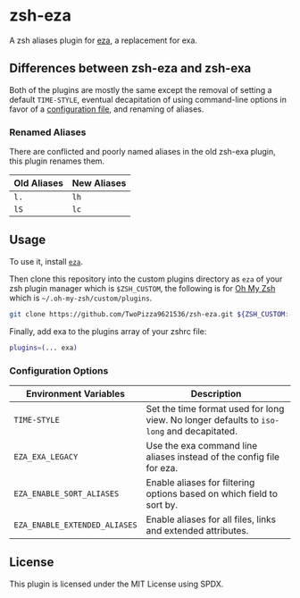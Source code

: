# zsh-eza

A zsh aliases plugin for [eza](https://github.com/eza-community/eza),
a replacement for exa.

## Differences between zsh-eza and zsh-exa

Both of the plugins are mostly the same except the removal of setting a default
`TIME-STYLE`, eventual decapitation of using command-line options in favor of
a [configuration file](https://github.com/eza-community/eza/issues/139), and
renaming of aliases.

### Renamed Aliases

There are conflicted and poorly named aliases in the old zsh-exa plugin, this
plugin renames them.

| Old Aliases | New Aliases |
|-------------|-------------|
| `l.`        | `lh`        |
| `lS`        | `lc`        |

## Usage

To use it, install [`eza`](https://github.com/eza-community/eza).

Then clone this repository into the custom plugins directory as `eza` of your
zsh plugin manager which is `$ZSH_CUSTOM`, the following is for
[Oh My Zsh](https://ohmyz.sh/) which is `~/.oh-my-zsh/custom/plugins`.

```bash
git clone https://github.com/TwoPizza9621536/zsh-eza.git ${ZSH_CUSTOM:-$HOME/.oh-my-zsh/custom}/plugins/eza
```

Finally, add exa to the plugins array of your zshrc file:

```bash
plugins=(... exa)
```

### Configuration Options

| Environment Variables         | Description                                                                               |
|-------------------------------|-------------------------------------------------------------------------------------------|
| `TIME-STYLE`                  | Set the time format used for long view. No longer defaults to `iso-long` and decapitated. |
| `EZA_EXA_LEGACY`              | Use the exa command line aliases instead of the config file for eza.                      |
| `EZA_ENABLE_SORT_ALIASES`     | Enable aliases for filtering options based on which field to sort by.                     |
| `EZA_ENABLE_EXTENDED_ALIASES` | Enable aliases for all files, links and extended attributes.                              |

## License

This plugin is licensed under the MIT License using SPDX.
